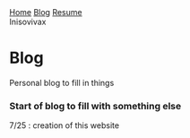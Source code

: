 <body>
    <nav>
      <a href="/websiteHost/">Home</a>
      <a href="/websiteHost/blog/">Blog</a>
      <a href="/websiteHost/resume/">Resume</a>
    </nav>
    <footer>
      Inisovivax
    </footer>
  </body>

# Blog 
Personal blog to fill in things

### Start of blog to fill with something else

7/25 : creation of this website &nbsp;
